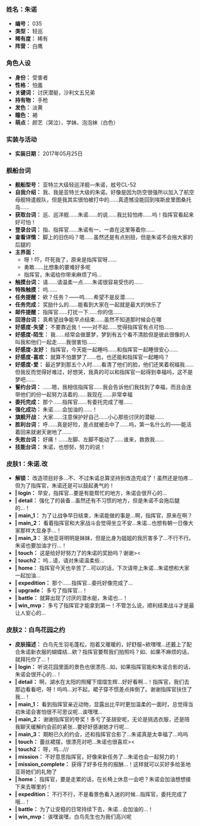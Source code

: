 ### 姓名：朱诺
* **编号：** 035
* **类型：** 轻巡
* **稀有度：** 稀有
* **阵营：** 白鹰


### 角色人设
* **身份：** 受害者
* **性格：** 怕羞
* **关键词：** 讨厌潜艇，沙利文五兄弟
* **持有物：** 手枪
* **发色：** 淡黄
* **瞳色：** 褐
* **萌点：** 颜艺（哭泣）、学妹、泡泡袜（白色）


### 实装与活动
* **实装日期：** 2017年05月25日


### 舰船台词
* **舰船型号：** 亚特兰大级轻巡洋舰—朱诺，舷号CL-52
* **自我介绍：** 我、我是亚特兰大级的朱诺。好像是因为防空很强所以加入了航空母舰特遣舰队，但是我其实很怕被打中的……真遗憾没能回到埃斯皮里图桑托岛……
* **获取台词：** 巡、巡洋舰……朱诺……的说……我比较怕疼……呜！指挥官看起来好可怕！
* **登录台词：** 指、指挥官……朱诺有一、一直在这里等着你……
* **查看详情：** 脚上的旧伤吗？嗯……虽然还是有点别扭，但是朱诺不会拖大家的后腿的
* **主界面：**
  * 呀！吓，吓死我了，原来是指挥官呀……
  * 勇敢……比想象的要难好多呢
  * 指挥官，朱诺给你带来麻烦了吗…
* **触摸台词：** 请……请温柔一点……朱诺很容易受伤的……
* **特殊触摸：** 呜……
* **任务提醒：** 欸？任务？——呜……希望不是反潜……
* **任务完成：** 奖励什么的……能看到大家在一起就是最大的快乐了
* **邮件提醒：** 指挥官……打扰一下……你的信……
* **回港台词：** 真希望战争能早点结束……虽然不知道那时候会在哪
* **好感度-失望：** 不要靠近我！——对不起……觉得指挥官有点可怕……
* **好感度-陌生：** 我……经常会做噩梦，梦到有五个看不清脸但是彼此很像的人叫我和他们一起走……我很害怕……
* **好感度-友好：** 指挥官，今天能一起睡吗……和指挥官一起睡很安心……
* **好感度-喜欢：** 就算不怕噩梦了……也，也还能和指挥官一起睡吗？
* **好感度-爱：** 最近梦到那五个人时……看清了他们的脸，他们还笑着祝福我……但我反而觉得好难过，好想哭，我真的可以和指挥官一起得到幸福吗，这不是梦吧……
* **誓约台词：** ……嗯，我相信指挥官……我会告诉他们我找到了幸福，而且会连带他们的份一起努力活着的……我现在……非常幸福
* **委托完成：** 那个……指挥官……有委托完成了喔……
* **强化成功：** 朱诺……会加油的……！
* **旗舰开战：** 大家……注意保护好自己……小心那些讨厌的潜艇……
* **胜利台词：** 呼……真是好险，差点就被击中了……呜，第一名什么的——能活着回来就谢天谢地了……
* **失败台词：** 好痛！……左脚、左脚不能动了……谁来，救救我……
* **技能台词：** 朱诺，也想努，努力的说！


### 皮肤1：朱诺.改
* **解锁：** 改造项目好多…不、不过朱诺总算坚持到改造完成了！虽然还是怕疼…但为了指挥官，朱诺还是可以鼓起勇气的！
* **| login：** 早安，指挥官…要是有能帮忙的地方，朱诺会很开心的…
* **| detail：** 强化了的装备…虽然还有不习惯的地方，但是朱诺不会拖后腿的…！
* **| main_1：** 为了让战争早日结束，朱诺能做的事是…啊，指挥官，原来在啊？
* **| main_2：** 看着指挥官和大家战斗会觉得坐立不安…朱诺…也想有朝一日像大家那样大显身手…！
* **| main_3：** 圣地亚哥明明是妹妹，但是比身为姐姐的我厉害多了…不行不行。朱诺也要加油才行…！
* **| touch：** 这是给好好努力了的朱诺的奖励吗？谢谢><
* **| touch2：** 呜…请，请对朱诺温柔些…
* **| home：** 指挥官今天也辛苦了…可以的话，下次请带上朱诺…朱诺想和大家一起加油…
* **| expedition：** 那个……指挥官…委托好像完成了…
* **| upgrade：** 多亏了指挥官…！
* **| battle：** 就算出现了讨厌的潜水艇，朱诺也…！
* **| win_mvp：** 多亏了指挥官才能拿到第一！不管怎么说，顺利结束战斗才是最让人安心的…


### 皮肤2：白鸟花园之约
* **皮肤描述：** 白鸟先生羽毛蓬松，抱着又暖暖的，好舒服~欸嘿嘿…还戴上了配合朱诺新衣服的蝴蝶结…欸？指挥官要帮我们拍照吗？如、如果不麻烦的话，就拜托你了…！
* **| login：** 听说花园里面的景色也很漂亮…如，如果指挥官能和朱诺合影的话，朱诺会很开心的…！
* **| detail：** 啊，湖水在太阳的照耀下熠熠生辉…好好看啊…！指挥官，我们去那边看看吧，呀！呜呜…对不起，裙子穿不惯差点摔倒了。谢谢指挥官扶住了我…！
* **| main_1：** 看到指挥官亲近动物，显露出比平时更加温柔的一面时，总觉得当初朱诺会害怕很不可思议呢…诶嘿嘿…
* **| main_2：** 谢谢指挥官的夸奖！多亏了圣胡安呢，无论是挑选衣服，还是陪我聊天缓解约会前的紧张…要好好感谢她才行呢…
* **| main_3：** 期盼已久的约会，还和指挥官合影了…朱诺真是太幸福了…呜呜
* **| touch：** 蕾丝裙摆，很漂亮对吧…朱诺也很喜欢><
* **| touch2：** 呀，呜…///
* **| mission：** 不好意思指挥官，好像来新任务了…朱诺也会一起努力的！
* **| mission_complete：** 获得了好多任务的报酬…！这样就可以买好多给圣地亚哥她们的礼物了
* **| home：** 指挥官，要是走累的话，在长椅上休息一会吧？朱诺会加油想想接下来去哪里的！
* **| expedition：** 不行不行，不是看景色看入迷的时候…指挥官，委托完成了哦…！
* **| battle：** 为了让安稳的日常持续下去，朱诺…会加油的…！
* **| win_mvp：** 诶嘿诶嘿，白鸟先生也为我们高兴呢
